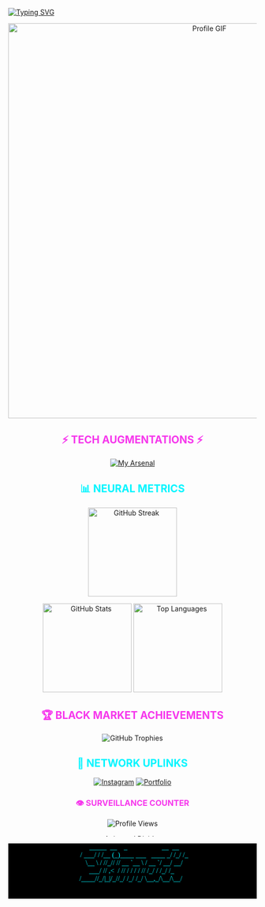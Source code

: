[![Typing SVG](https://readme-typing-svg.herokuapp.com/?font=Orbitron&color=F637EC&size=45&center=true&vCenter=true&width=1000&lines=01101000+01101001+I'm+skimatt;WELCOME+TO+MY+DIGITAL+REALM;FULL-STACK+NETRUNNER+%26+CODE+ARCHITECT;LET'S+HACK+THE+MAINFRAME+TOGETHER)](https://git.io/typing-svg)

<div align="center">
  <img src="https://i.pinimg.com/originals/e1/7a/b9/e17ab9681bec36303a67cd0e13a7b170.gif" alt="Profile GIF" width="800"/>
</div>

<h2 align="center"><span style="color:#F637EC">⚡ TECH AUGMENTATIONS ⚡</span></h2>

<div align="center">
  
  [![My Arsenal](https://skillicons.dev/icons?i=html,css,js,python,php,react,nodejs,mysql,git,vscode&theme=dark)](https://github.com/skimatt)
  
</div>

<h2 align="center"><span style="color:#00F5FF">📊 NEURAL METRICS</span></h2>

<p align="center">
  <img src="https://github-readme-streak-stats.herokuapp.com/?user=skimatt&theme=synthwave&hide_border=true&background=000000&stroke=00F5FF&fire=F637EC&currStreakNum=F637EC&ring=00F5FF&currStreakLabel=00F5FF&sideNums=F637EC&sideLabels=00F5FF" alt="GitHub Streak" height="180em" />
</p>

<p align="center">
  <img src="https://github-readme-stats.vercel.app/api?username=skimatt&show_icons=true&theme=radical&hide_border=true&bg_color=000000&title_color=00F5FF&text_color=F637EC&icon_color=00F5FF" alt="GitHub Stats" height="180em" />
  <img src="https://github-readme-stats.vercel.app/api/top-langs?username=skimatt&layout=compact&theme=radical&hide_border=true&bg_color=000000&title_color=00F5FF&text_color=F637EC" alt="Top Languages" height="180em" />
</p>

<h2 align="center"><span style="color:#F637EC">🏆 BLACK MARKET ACHIEVEMENTS</span></h2>

<p align="center">
  <img src="https://github-profile-trophy.vercel.app/?username=skimatt&theme=radical&column=8&no-frame=true&margin-w=15" alt="GitHub Trophies" />
</p>

<h2 align="center"><span style="color:#00F5FF">🔗 NETWORK UPLINKS</span></h2>

<div align="center">
  
  [![Instagram](https://img.shields.io/badge/Instagram-0A0A0A?style=for-the-badge&logo=instagram&logoColor=00F5FF)](https://instagram.com/skimatt_)
  [![Portfolio](https://img.shields.io/badge/Portfolio-0A0A0A?style=for-the-badge&logo=google-chrome&logoColor=F637EC)](https://skimatt.github.io/RahmatMulia/)
  
</div>

<div align="center">
  
  ### <span style="color:#F637EC">👁️ SURVEILLANCE COUNTER</span>
  
  ![Profile Views](https://komarev.com/ghpvc/?username=skimatt&color=F637EC&style=flat-square&base=1654)
  
</div>

<div align="center">
  <img src="https://i.imgur.com/waxVImv.png" alt="Animated Divider" width="100%" height="4">
</div>

<div align="center">
  <pre style="background-color:#000000;color:#00F5FF;font-family:Consolas;">
   _____  __    _                    __  __ 
  / ___/ / /__ (_)____ ___   ____ _/ /_/ /_
  \__ \ / //_// // __ `__ \ / __ `/ __/ __/
 ___/ // ,<  / // / / / / // /_/ / /_/ /_  
/____//_/|_|/_//_/ /_/ /_/ \__,_/\__/\__/  
                                           
  </pre>
</div>
